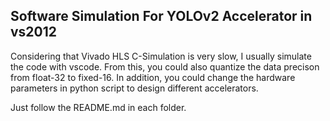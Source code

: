 ## Software Simulation For YOLOv2 Accelerator in vs2012
 Considering that Vivado HLS C-Simulation is very slow, I usually simulate the code with vscode. From this, you could also quantize the data precison from float-32 to fixed-16. In addition, you could change the hardware parameters in python script to design different accelerators.
 
Just follow the README.md in each folder.




